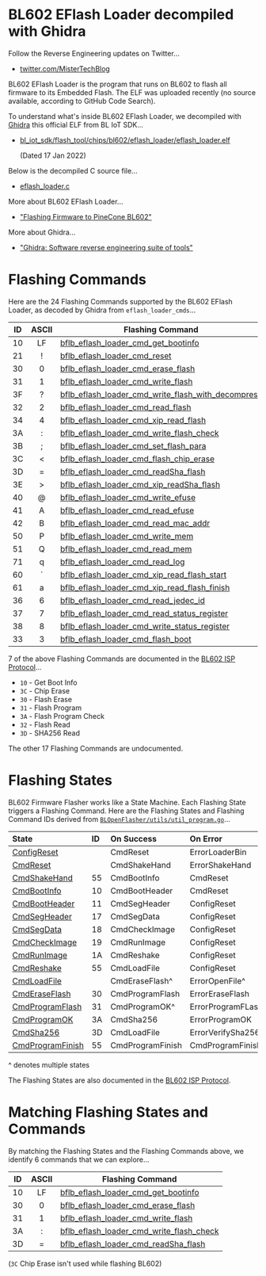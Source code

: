 # BL602 EFlash Loader decompiled with Ghidra

Follow the Reverse Engineering updates on Twitter...

-   [twitter.com/MisterTechBlog](https://twitter.com/MisterTechBlog/status/1486187004232867842)

BL602 EFlash Loader is the program that runs on BL602 to flash all firmware to its Embedded Flash. The ELF was uploaded recently (no source available, according to GitHub Code Search).

To understand what's inside BL602 EFlash Loader, we decompiled with [Ghidra](https://ghidra-sre.org/) this official ELF from BL IoT SDK...

-   [bl_iot_sdk/flash_tool/chips/bl602/eflash_loader/eflash_loader.elf](https://github.com/bouffalolab/bl_iot_sdk/blob/master/flash_tool/chips/bl602/eflash_loader/eflash_loader.elf)

    (Dated 17 Jan 2022)

Below is the decompiled C source file...

-   [eflash_loader.c](eflash_loader.c)

More about BL602 EFlash Loader...

-   ["Flashing Firmware to PineCone BL602"](https://lupyuen.github.io/articles/flash)

More about Ghidra...

-   ["Ghidra: Software reverse engineering suite of tools"](https://ghidra-sre.org/)

# Flashing Commands

Here are the 24 Flashing Commands supported by the BL602 EFlash Loader, as decoded by Ghidra from `eflash_loader_cmds`...

| ID | ASCII | Flashing Command
| :--: | :--: | --- 
| 10 | LF | [bflb_eflash_loader_cmd_get_bootinfo](https://github.com/lupyuen/bl602-eflash-loader/blob/main/eflash_loader.c#L2867-L2879)
| 21 | ! | [bflb_eflash_loader_cmd_reset](https://github.com/lupyuen/bl602-eflash-loader/blob/main/eflash_loader.c#L2939-L2950)
| 30 | 0 | [bflb_eflash_loader_cmd_erase_flash](https://github.com/lupyuen/bl602-eflash-loader/blob/main/eflash_loader.c#L3133-L3194)
| 31 | 1 | [bflb_eflash_loader_cmd_write_flash](https://github.com/lupyuen/bl602-eflash-loader/blob/main/eflash_loader.c#L3258-L3300)
| 3F | ? | [bflb_eflash_loader_cmd_write_flash_with_decompress](https://github.com/lupyuen/bl602-eflash-loader/blob/main/eflash_loader.c#L3693-L3798)
| 32 | 2 | [bflb_eflash_loader_cmd_read_flash](https://github.com/lupyuen/bl602-eflash-loader/blob/main/eflash_loader.c#L3374-L3427)
| 34 | 4 | [bflb_eflash_loader_cmd_xip_read_flash](https://github.com/lupyuen/bl602-eflash-loader/blob/main/eflash_loader.c#L3434-L3487)
| 3A | : | [bflb_eflash_loader_cmd_write_flash_check](https://github.com/lupyuen/bl602-eflash-loader/blob/main/eflash_loader.c#L3001-L3008)
| 3B | ; | [bflb_eflash_loader_cmd_set_flash_para](https://github.com/lupyuen/bl602-eflash-loader/blob/main/eflash_loader.c#L3635-L3689)
| 3C | < | [bflb_eflash_loader_cmd_flash_chip_erase](https://github.com/lupyuen/bl602-eflash-loader/blob/main/eflash_loader.c#L3113-L3129)
| 3D | = | [bflb_eflash_loader_cmd_readSha_flash](https://github.com/lupyuen/bl602-eflash-loader/blob/main/eflash_loader.c#L3491-L3544)
| 3E | > | [bflb_eflash_loader_cmd_xip_readSha_flash](https://github.com/lupyuen/bl602-eflash-loader/blob/main/eflash_loader.c#L3548-L3601)
| 40 | @ | [bflb_eflash_loader_cmd_write_efuse](https://github.com/lupyuen/bl602-eflash-loader/blob/main/eflash_loader.c#L3065-L3109)
| 41 | A | [bflb_eflash_loader_cmd_read_efuse](https://github.com/lupyuen/bl602-eflash-loader/blob/main/eflash_loader.c#L3014-L3058)
| 42 | B | [bflb_eflash_loader_cmd_read_mac_addr](https://github.com/lupyuen/bl602-eflash-loader/blob/main/eflash_loader.c#L3605-L3629)
| 50 | P | [bflb_eflash_loader_cmd_write_mem](https://github.com/lupyuen/bl602-eflash-loader/blob/main/eflash_loader.c#L2975-L2997)
| 51 | Q | [bflb_eflash_loader_cmd_read_mem](https://github.com/lupyuen/bl602-eflash-loader/blob/main/eflash_loader.c#L3213-L3254)
| 71 | q | [bflb_eflash_loader_cmd_read_log](https://github.com/lupyuen/bl602-eflash-loader/blob/main/eflash_loader.c#L2897-L2909)
| 60 | ` | [bflb_eflash_loader_cmd_xip_read_flash_start](https://github.com/lupyuen/bl602-eflash-loader/blob/main/eflash_loader.c#L2913-L2922)
| 61 | a | [bflb_eflash_loader_cmd_xip_read_flash_finish](https://github.com/lupyuen/bl602-eflash-loader/blob/main/eflash_loader.c#L2926-L2935)
| 36 | 6 | [bflb_eflash_loader_cmd_read_jedec_id](https://github.com/lupyuen/bl602-eflash-loader/blob/main/eflash_loader.c#L2883-L2893)
| 37 | 7 | [bflb_eflash_loader_cmd_read_status_register](https://github.com/lupyuen/bl602-eflash-loader/blob/main/eflash_loader.c#L3339-L3367)
| 38 | 8 | [bflb_eflash_loader_cmd_write_status_register](https://github.com/lupyuen/bl602-eflash-loader/blob/main/eflash_loader.c#L3306-L3335)
| 33 | 3 | [bflb_eflash_loader_cmd_flash_boot](https://github.com/lupyuen/bl602-eflash-loader/blob/main/eflash_loader.c#L3198-L3209)

7 of the above Flashing Commands are documented in the [BL602 ISP Protocol](https://github.com/bouffalolab/bl_docs/tree/main/BL602_ISP/en)...

-   `10` - Get Boot Info
-   `3C` - Chip Erase
-   `30` - Flash Erase
-   `31` - Flash Program
-   `3A` - Flash Program Check
-   `32` - Flash Read
-   `3D` - SHA256 Read

The other 17 Flashing Commands are undocumented.

# Flashing States

BL602 Firmware Flasher works like a State Machine. Each Flashing State triggers a Flashing Command. Here are the Flashing States and Flashing Command IDs derived from [`BLOpenFlasher/utils/util_program.go`](https://github.com/bouffalolab/BLOpenFlasher/blob/main/utils/util_program.go)...

| State | ID | On Success | On Error |
| :--- | :--- | :--- | :--- |
| [ConfigReset](https://github.com/bouffalolab/BLOpenFlasher/blob/main/utils/util_program.go#L118-L133) | | CmdReset | ErrorLoaderBin
| [CmdReset](https://github.com/bouffalolab/BLOpenFlasher/blob/main/utils/util_program.go#L135-L193) | | CmdShakeHand | ErrorShakeHand
| [CmdShakeHand](https://github.com/bouffalolab/BLOpenFlasher/blob/main/utils/util_program.go#L195-L206) | 55 | CmdBootInfo | CmdReset
| [CmdBootInfo](https://github.com/bouffalolab/BLOpenFlasher/blob/main/utils/util_program.go#L208-L215) | 10 | CmdBootHeader | CmdReset
| [CmdBootHeader](https://github.com/bouffalolab/BLOpenFlasher/blob/main/utils/util_program.go#L217-L230) | 11 | CmdSegHeader | ConfigReset
| [CmdSegHeader](https://github.com/bouffalolab/BLOpenFlasher/blob/main/utils/util_program.go#L232-L245) | 17 | CmdSegData | ConfigReset
| [CmdSegData](https://github.com/bouffalolab/BLOpenFlasher/blob/main/utils/util_program.go#L247-L264) | 18 | CmdCheckImage | ConfigReset
| [CmdCheckImage](https://github.com/bouffalolab/BLOpenFlasher/blob/main/utils/util_program.go#L266-L274) | 19 | CmdRunImage | ConfigReset
| [CmdRunImage](https://github.com/bouffalolab/BLOpenFlasher/blob/main/utils/util_program.go#L276-L284) | 1A | CmdReshake | ConfigReset
| [CmdReshake](https://github.com/bouffalolab/BLOpenFlasher/blob/main/utils/util_program.go#L286-L300) | 55 | CmdLoadFile | ConfigReset
| [CmdLoadFile](https://github.com/bouffalolab/BLOpenFlasher/blob/main/utils/util_program.go#L302-L344) |  | CmdEraseFlash^ | ErrorOpenFile^
| [CmdEraseFlash](https://github.com/bouffalolab/BLOpenFlasher/blob/main/utils/util_program.go#L353-L378) | 30 | CmdProgramFlash | ErrorEraseFlash
| [CmdProgramFlash](https://github.com/bouffalolab/BLOpenFlasher/blob/main/utils/util_program.go#L380-L408) | 31 | CmdProgramOK^ | ErrorProgramFLash
| [CmdProgramOK](https://github.com/bouffalolab/BLOpenFlasher/blob/main/utils/util_program.go#L410-L418) | 3A | CmdSha256 | ErrorProgramOK
| [CmdSha256](https://github.com/bouffalolab/BLOpenFlasher/blob/main/utils/util_program.go#L420-L449) | 3D | CmdLoadFile | ErrorVerifySha256^
| [CmdProgramFinish](https://github.com/bouffalolab/BLOpenFlasher/blob/main/utils/util_program.go#L451-L468) | 55 | CmdProgramFinish | CmdProgramFinish

^ denotes multiple states

The Flashing States are also documented in the [BL602 ISP Protocol](https://github.com/bouffalolab/bl_docs/tree/main/BL602_ISP/en).

# Matching Flashing States and Commands

By matching the Flashing States and the Flashing Commands above, we identify 6 commands that we can explore...

| ID | ASCII | Flashing Command
| :--: | :--: | --- 
| 10 | LF | [bflb_eflash_loader_cmd_get_bootinfo](https://github.com/lupyuen/bl602-eflash-loader/blob/main/eflash_loader.c#L2867-L2879)
| 30 | 0 | [bflb_eflash_loader_cmd_erase_flash](https://github.com/lupyuen/bl602-eflash-loader/blob/main/eflash_loader.c#L3133-L3194)
| 31 | 1 | [bflb_eflash_loader_cmd_write_flash](https://github.com/lupyuen/bl602-eflash-loader/blob/main/eflash_loader.c#L3258-L3300)
| 3A | : | [bflb_eflash_loader_cmd_write_flash_check](https://github.com/lupyuen/bl602-eflash-loader/blob/main/eflash_loader.c#L3001-L3008)
| 3D | = | [bflb_eflash_loader_cmd_readSha_flash](https://github.com/lupyuen/bl602-eflash-loader/blob/main/eflash_loader.c#L3491-L3544)

(`3C` Chip Erase isn't used while flashing BL602)
